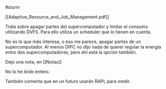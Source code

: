 #slurm

[[Adaptive_Resource_and_Job_Management.pdf]]

Trata sobre apagar partes del supercomputador y limitar el consumo utilizando DVFS. Para ello utiliza un scheduler que lo tienen en cuenta.

No es lo que más interesa, o eso me parece, apagar partes de un supercomputador. Al menos DIPC no dijo nada de querer regular la energía entro dos supercomputadores, pero ahí está la opción también.

Dejo una nota, en [[Notas]]

No lo he leido entero.

También comenta que en un futuro usarán RAPL para medir.